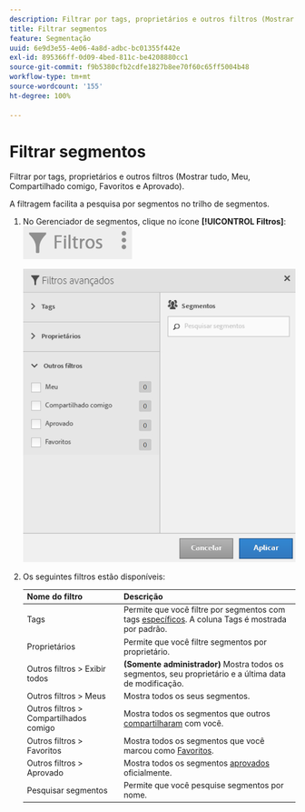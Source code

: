 ```yaml
---
description: Filtrar por tags, proprietários e outros filtros (Mostrar tudo, Meu, Compartilhado comigo, Favoritos e Aprovado).
title: Filtrar segmentos
feature: Segmentação
uuid: 6e9d3e55-4e06-4a8d-adbc-bc01355f442e
exl-id: 895366ff-0d09-4bed-811c-be4208880cc1
source-git-commit: f9b5380cfb2cdfe1827b8ee70f60c65ff5004b48
workflow-type: tm+mt
source-wordcount: '155'
ht-degree: 100%

---
```


# Filtrar segmentos

Filtrar por tags, proprietários e outros filtros (Mostrar tudo, Meu, Compartilhado comigo, Favoritos e Aprovado).

A filtragem facilita a pesquisa por segmentos no trilho de segmentos.

1. No Gerenciador de segmentos, clique no ícone **[!UICONTROL Filtros]**: ![](assets/filter_icon.png)

   ![](assets/filtering.png)

1. Os seguintes filtros estão disponíveis:

   | Nome do filtro | Descrição |
   |---|---|
   | Tags | Permite que você filtre por segmentos com tags [específicos](/help/components/segmentation/segmentation-workflow/seg-tag.md). A coluna Tags é mostrada por padrão. |
   | Proprietários | Permite que você filtre segmentos por proprietário. |
   | Outros filtros > Exibir todos | **(Somente administrador)** Mostra todos os segmentos, seu proprietário e a última data de modificação. |
   | Outros filtros > Meus | Mostra todos os seus segmentos. |
   | Outros filtros > Compartilhados comigo | Mostra todos os segmentos que outros [compartilharam](/help/components/segmentation/segmentation-workflow/t-seg-share.md) com você. |
   | Outros filtros > Favoritos | Mostra todos os segmentos que você marcou como [Favoritos](/help/components/segmentation/segmentation-workflow/t-seg-favorite.md). |
   | Outros filtros > Aprovado | Mostra todos os segmentos [aprovados](/help/components/segmentation/segmentation-workflow/seg-approve.md) oficialmente. |
   | Pesquisar segmentos | Permite que você pesquise segmentos por nome. |
